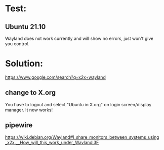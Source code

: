 # Test:
## Ubuntu 21.10
Wayland does not work currently and will show no errors, just won't give you control.

# Solution:
https://www.google.com/search?q=x2x+wayland

## change to X.org
You have to logout and select "Ubuntu in X.org" on login screen/display manager. It now works!


## pipewire
https://wiki.debian.org/Wayland#I_share_monitors_between_systems_using_x2x.__How_will_this_work_under_Wayland.3F

